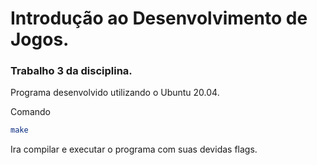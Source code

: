 # Introdução ao Desenvolvimento de Jogos.
### Trabalho 3 da disciplina.

Programa desenvolvido utilizando o Ubuntu 20.04.

Comando 
```sh 
make
```
Ira compilar e executar o programa com suas devidas flags.
